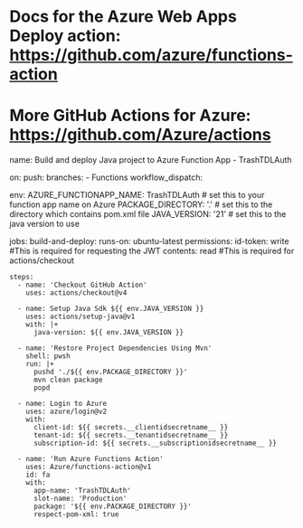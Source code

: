 # Docs for the Azure Web Apps Deploy action: https://github.com/azure/functions-action
# More GitHub Actions for Azure: https://github.com/Azure/actions

name: Build and deploy Java project to Azure Function App - TrashTDLAuth

on:
  push:
    branches:
      - Functions
  workflow_dispatch:

env:
  AZURE_FUNCTIONAPP_NAME: TrashTDLAuth # set this to your function app name on Azure
  PACKAGE_DIRECTORY: '.' # set this to the directory which contains pom.xml file
  JAVA_VERSION: '21' # set this to the java version to use

jobs:
  build-and-deploy:
    runs-on: ubuntu-latest
    permissions:
      id-token: write #This is required for requesting the JWT
      contents: read #This is required for actions/checkout

    steps:
      - name: 'Checkout GitHub Action'
        uses: actions/checkout@v4

      - name: Setup Java Sdk ${{ env.JAVA_VERSION }}
        uses: actions/setup-java@v1
        with: |+
          java-version: ${{ env.JAVA_VERSION }}

      - name: 'Restore Project Dependencies Using Mvn'
        shell: pwsh
        run: |+
          pushd './${{ env.PACKAGE_DIRECTORY }}'
          mvn clean package
          popd
      
      - name: Login to Azure
        uses: azure/login@v2
        with:
          client-id: ${{ secrets.__clientidsecretname__ }}
          tenant-id: ${{ secrets.__tenantidsecretname__ }}
          subscription-id: ${{ secrets.__subscriptionidsecretname__ }}

      - name: 'Run Azure Functions Action'
        uses: Azure/functions-action@v1
        id: fa
        with:
          app-name: 'TrashTDLAuth'
          slot-name: 'Production'
          package: '${{ env.PACKAGE_DIRECTORY }}'
          respect-pom-xml: true
          